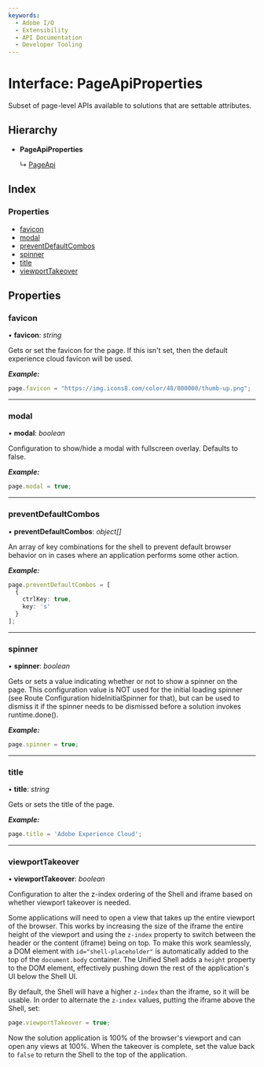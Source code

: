 ```yaml
---
keywords:
  - Adobe I/O
  - Extensibility
  - API Documentation
  - Developer Tooling
---
```


# Interface: PageApiProperties

Subset of page-level APIs available to solutions that are settable attributes.

## Hierarchy

* **PageApiProperties**

  ↳ [PageApi](page.pageapi.md)

## Index

### Properties

* [favicon](page.pageapiproperties.md#favicon)
* [modal](page.pageapiproperties.md#modal)
* [preventDefaultCombos](page.pageapiproperties.md#preventdefaultcombos)
* [spinner](page.pageapiproperties.md#spinner)
* [title](page.pageapiproperties.md#title)
* [viewportTakeover](page.pageapiproperties.md#viewporttakeover)

## Properties

###  favicon

• **favicon**: *string*

Gets or set the favicon for the page. If this isn't set, then the default experience cloud
favicon will be used.

***Example:***

```typescript
page.favicon = "https://img.icons8.com/color/48/000000/thumb-up.png";
```

___

###  modal

• **modal**: *boolean*

Configuration to show/hide a modal with fullscreen overlay. Defaults to false.

***Example:***

```typescript
page.modal = true;
```

___

###  preventDefaultCombos

• **preventDefaultCombos**: *object[]*

An array of key combinations for the shell to prevent default browser behavior on in cases
where an application performs some other action.

***Example:***

```typescript
page.preventDefaultCombos = [
  {
    ctrlKey: true,
    key: 's'
  }
];
```

___

###  spinner

• **spinner**: *boolean*

Gets or sets a value indicating whether or not to show a spinner on the page. This
configuration value is NOT used for the initial loading spinner (see Route Configuration
hideInitialSpinner for that), but can be used to dismiss it if the spinner needs to be
dismissed before a solution invokes runtime.done().

***Example:***

```typescript
page.spinner = true;
```

___

###  title

• **title**: *string*

Gets or sets the title of the page.

***Example:***

```typescript
page.title = 'Adobe Experience Cloud';
```

___

###  viewportTakeover

• **viewportTakeover**: *boolean*

Configuration to alter the z-index ordering of the Shell and iframe based on whether viewport
takeover is needed.

Some applications will need to open a view that takes up the entire viewport of the browser.
This works by increasing the size of the iframe the entire height of the viewport and using the
`z-index` property to switch between the header or the content (iframe) being on top. To make
this work seamlessly, a DOM element with `id="shell-placeholder"` is automatically added to the
top of the `document.body` container. The Unified Shell adds a `height` property to the DOM
element, effectively pushing down the rest of the application's UI below the Shell UI.

By default, the Shell will have a higher `z-index` than the iframe, so it will be usable. In
order to alternate the `z-index` values, putting the iframe above the Shell, set:

```typescript
page.viewportTakeover = true;
```

Now the solution application is 100% of the browser's viewport and can open any views at 100%.
When the takeover is complete, set the value back to `false` to return the Shell to the top of
the application.
